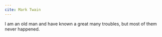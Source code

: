 ```yaml
---
cite: Mark Twain
---
```


I am an old man and have known a great many troubles, but most of them never happened.
